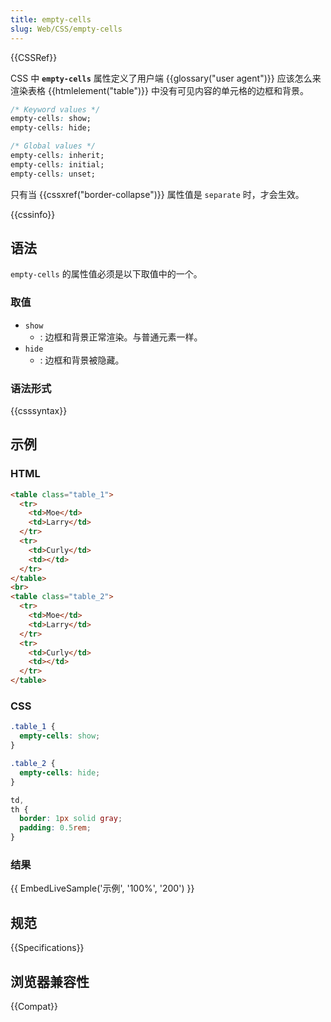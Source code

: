 ```yaml
---
title: empty-cells
slug: Web/CSS/empty-cells
---
```


{{CSSRef}}

CSS 中 **`empty-cells`** 属性定义了用户端 {{glossary("user agent")}} 应该怎么来渲染表格 {{htmlelement("table")}} 中没有可见内容的单元格的边框和背景。

```css
/* Keyword values */
empty-cells: show;
empty-cells: hide;

/* Global values */
empty-cells: inherit;
empty-cells: initial;
empty-cells: unset;
```

只有当 {{cssxref("border-collapse")}} 属性值是 `separate` 时，才会生效。

{{cssinfo}}

## 语法

`empty-cells` 的属性值必须是以下取值中的一个。

### 取值

- `show`
  - : 边框和背景正常渲染。与普通元素一样。
- `hide`
  - : 边框和背景被隐藏。

### 语法形式

{{csssyntax}}

## 示例

### HTML

```html
<table class="table_1">
  <tr>
    <td>Moe</td>
    <td>Larry</td>
  </tr>
  <tr>
    <td>Curly</td>
    <td></td>
  </tr>
</table>
<br>
<table class="table_2">
  <tr>
    <td>Moe</td>
    <td>Larry</td>
  </tr>
  <tr>
    <td>Curly</td>
    <td></td>
  </tr>
</table>
```

### CSS

```css
.table_1 {
  empty-cells: show;
}

.table_2 {
  empty-cells: hide;
}

td,
th {
  border: 1px solid gray;
  padding: 0.5rem;
}
```

### 结果

{{ EmbedLiveSample('示例', '100%', '200') }}

## 规范

{{Specifications}}

## 浏览器兼容性

{{Compat}}
